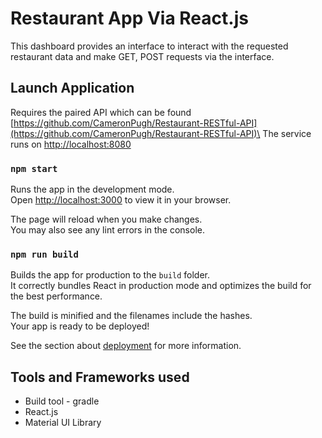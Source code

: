 # Restaurant App Via React.js

This dashboard provides an interface to interact with the requested restaurant data and make GET, POST requests via the interface. 

## Launch Application

Requires the paired API which can be found\
[https://github.com/CameronPugh/Restaurant-RESTful-API](https://github.com/CameronPugh/Restaurant-RESTful-API)\
The service runs on [http://localhost:8080](http://localhost:8080)

### `npm start`

Runs the app in the development mode.\
Open [http://localhost:3000](http://localhost:3000) to view it in your browser.

The page will reload when you make changes.\
You may also see any lint errors in the console.

### `npm run build`

Builds the app for production to the `build` folder.\
It correctly bundles React in production mode and optimizes the build for the best performance.

The build is minified and the filenames include the hashes.\
Your app is ready to be deployed!

See the section about [deployment](https://facebook.github.io/create-react-app/docs/deployment) for more information.

## Tools and Frameworks used
- Build tool - gradle
- React.js
- Material UI Library
